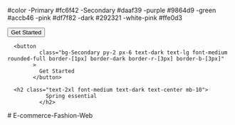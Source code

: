 #color
-Primary #fc6f42
-Secondary #daaf39
-purple #9864d9
-green #accb46
-pink #df7f82
-dark #292321
-white-pink #ffe0d3

<button
          class="bg-Secondary py-2 px-6 text-dark text-lg font-medium rounded-full border-[1px] border-dark border-r-[3px] border-b-[3px]"
        >
Get Started
</button>

```
  <button
          class="bg-Secondary py-2 px-6 text-dark text-lg font-medium rounded-full border-[1px] border-dark border-r-[3px] border-b-[3px]"
        >
          Get Started
        </button>
```

```
  <h2 class="text-2xl font-medium text-dark text-center mb-10">
            Spring essential
          </h2>
```
#   E - c o m m e r c e - F a s h i o n - W e b  
 